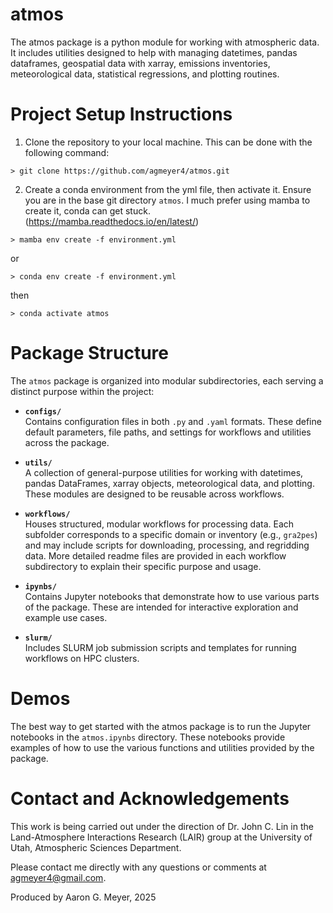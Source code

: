 # atmos
The atmos package is a python module for working with atmospheric data. It includes utilities designed to help with managing datetimes, pandas dataframes, geospatial data with xarray, emissions inventories, meteorological data, statistical regressions, and plotting routines. 

# Project Setup Instructions

1. Clone the repository to your local machine. This can be done with the following command:
```
> git clone https://github.com/agmeyer4/atmos.git
```

2. Create a conda environment from the yml file, then activate it. Ensure you are in the base git directory `atmos`. I much prefer using mamba to create it, conda can get stuck. (https://mamba.readthedocs.io/en/latest/)
```
> mamba env create -f environment.yml
```  
or 
```
> conda env create -f environment.yml
```
then
```
> conda activate atmos
```

# Package Structure

The `atmos` package is organized into modular subdirectories, each serving a distinct purpose within the project:

- **`configs/`**  
  Contains configuration files in both `.py` and `.yaml` formats. These define default parameters, file paths, and settings for workflows and utilities across the package.

- **`utils/`**  
  A collection of general-purpose utilities for working with datetimes, pandas DataFrames, xarray objects, meteorological data, and plotting. These modules are designed to be reusable across workflows.

- **`workflows/`**  
  Houses structured, modular workflows for processing data. Each subfolder corresponds to a specific domain or inventory (e.g., `gra2pes`) and may include scripts for downloading, processing, and regridding data. More detailed readme files are provided in each workflow subdirectory to explain their specific purpose and usage.

- **`ipynbs/`**  
  Contains Jupyter notebooks that demonstrate how to use various parts of the package. These are intended for interactive exploration and example use cases.

- **`slurm/`**  
  Includes SLURM job submission scripts and templates for running workflows on HPC clusters.

# Demos
The best way to get started with the atmos package is to run the Jupyter notebooks in the `atmos.ipynbs` directory. These notebooks provide examples of how to use the various functions and utilities provided by the package.

# Contact and Acknowledgements
This work is being carried out under the direction of Dr. John C. Lin in the Land-Atmosphere Interactions Research (LAIR) group at the University of Utah, Atmospheric Sciences Department. 

Please contact me directly with any questions or comments at agmeyer4@gmail.com. 

Produced by Aaron G. Meyer, 2025
